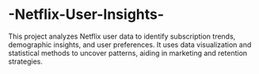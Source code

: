 # -Netflix-User-Insights-
This project analyzes Netflix user data to identify subscription trends, demographic insights, and user preferences. It uses data visualization and statistical methods to uncover patterns, aiding in marketing and retention strategies.
